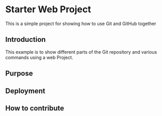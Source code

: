 # Starter Web Project

This is a simple project for showing how to use Git and GitHub together

## Introduction

This example is to show different parts of the Git repository and various commands using a web Project.

## Purpose

## Deployment

## How to contribute
